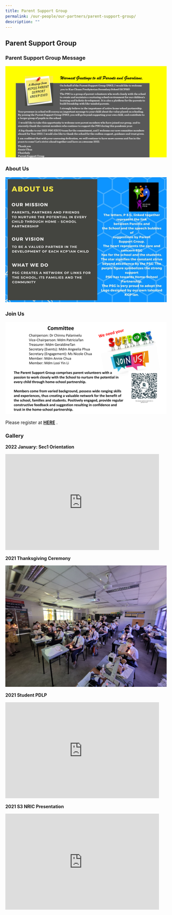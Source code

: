 ```yaml
---
title: Parent Support Group
permalink: /our-people/our-partners/parent-support-group/
description: ""
---
```

## Parent Support Group

### Parent Support Group Message&nbsp;&nbsp; &nbsp;

![](/images/Our%20People/PSG%201.png)

### About Us

![](/images/Our%20People/PSG%202.jpg)


### Join Us

![](/images/Our%20People/PSG%203.png)

Please register at&nbsp;**[HERE](https://go.gov.sg/kcpss-psgmember-registration-form)**&nbsp;.


### Gallery

**2022 January: Sec1 Orientation**

<iframe src="https://docs.google.com/presentation/d/e/2PACX-1vT7dSmaKKflN3zRGX7tj8lD-VJhRX-Qp82zovxxc3OL1YUaz3w1MGz_ReU-ny02vdoLZptXCK8KxVKm/embed?start=true&amp;loop=true&amp;delayms=5000" frameborder="0" width="480" height="299" allowfullscreen="true"></iframe>

**2021 Thanksgiving Ceremony**

![](/images/Our%20People/Thanksgiving%202021.jpg)

**2021 Student PDLP**
<iframe src="https://docs.google.com/presentation/d/e/2PACX-1vRxkcB9Q4irPOcgatMHCmrp1y5cbke7IQxevFjvdXacrGK1_yn9Ig6DDO17J3UBel90iIyit9yEu0v0/embed?start=true&amp;loop=true&amp;delayms=5000" frameborder="0" width="480" height="299" allowfullscreen="true"></iframe>

**2021 S3 NRIC Presentation**

<iframe allowfullscreen="true" height="299" width="480" frameborder="0" src="https://docs.google.com/presentation/d/e/2PACX-1vSMBWLKnqTlT2N3p9xLirMDe3RrbadpHjgP0uD9WsPcn3hqfkSpkmORTcfE6N9OJ40A7fWU4bC1HTGk/embed?start=true&amp;loop=true&amp;delayms=5000"></iframe>